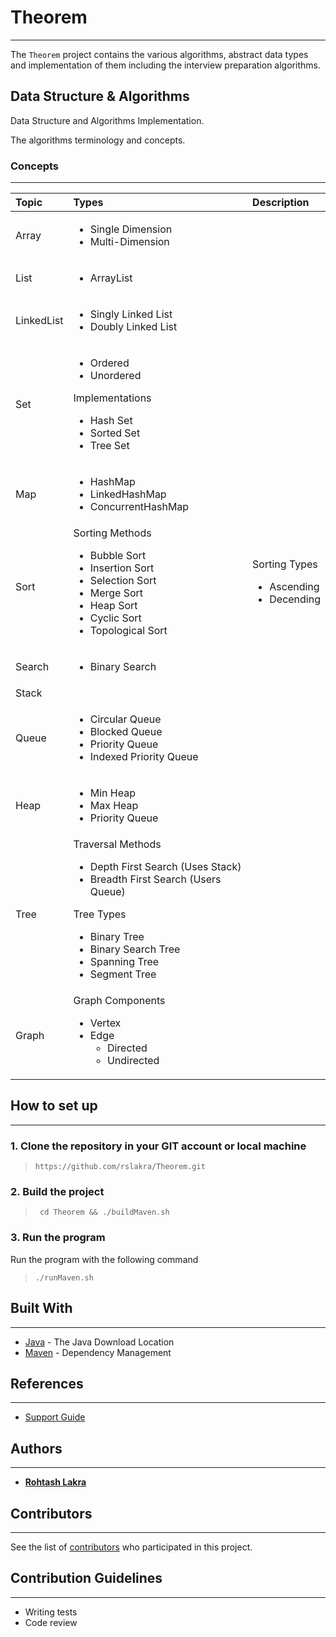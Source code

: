 # Theorem

---

The ```Theorem``` project contains the various algorithms, abstract data types and implementation of them including the
interview preparation algorithms.

## Data Structure & Algorithms

Data Structure and Algorithms Implementation.

The algorithms terminology and concepts.

### Concepts

---

| Topic      | Types                                                                                                                                                                                                                         | Description                                                 |
|:-----------|:------------------------------------------------------------------------------------------------------------------------------------------------------------------------------------------------------------------------------|:------------------------------------------------------------|
| Array      | <ul><li>Single Dimension</li><li>Multi-Dimension</li></ul>                                                                                                                                                                    |                                                             |
| List       | <ul><li>ArrayList</li></ul>                                                                                                                                                                                                   |                                                             |
| LinkedList | <ul><li>Singly Linked List</li><li>Doubly Linked List</li></ul>                                                                                                                                                               |                                                             |
| Set        | <ul><li>Ordered</li><li>Unordered</li></ul> Implementations <ul><li>Hash Set</li><li>Sorted Set</li><li>Tree Set</li></ul>                                                                                                    |                                                             |
| Map        | <ul><li>HashMap</li><li>LinkedHashMap</li><li>ConcurrentHashMap</li></ul>                                                                                                                                                     |                                                             |
| Sort       | Sorting Methods <ul><li>Bubble Sort</li><li>Insertion Sort</li><li>Selection Sort</li><li>Merge Sort</li><li>Heap Sort</li><li>Cyclic Sort</li><li>Topological Sort</li></ul>                                                 | Sorting Types <ul><li>Ascending</li><li>Decending</li></ul> |
| Search     | <ul><li>Binary Search</li></ul>                                                                                                                                                                                               |                                                             |
| Stack      |                                                                                                                                                                                                                               |                                                             |
| Queue      | <ul><li>Circular Queue</li><li>Blocked Queue</li><li>Priority Queue</li><li>Indexed Priority Queue</li></ul>                                                                                                                  |                                                             |
| Heap       | <ul><li>Min Heap</li><li>Max Heap</li><li>Priority Queue</li></ul>                                                                                                                                                            |                                                             |
| Tree       | Traversal Methods <ul><li>Depth First Search (Uses Stack)</li><li>Breadth First Search (Users Queue)</li></ul> Tree Types <ul><li>Binary Tree</li><li>Binary Search Tree</li><li>Spanning Tree</li><li>Segment Tree</li></ul> |                                                             |
| Graph      | Graph Components <ul><li>Vertex</li><li>Edge<ul><li>Directed</li><li>Undirected</li></ul></li></ul>                                                                                                                           |                                                             |

## How to set up

---

### 1. Clone the repository in your GIT account or local machine

> ```https://github.com/rslakra/Theorem.git```

### 2. Build the project

> ``` cd Theorem && ./buildMaven.sh```

### 3. Run the program

Run the program with the following command

> ```./runMaven.sh```

## Built With

---

* [Java](https://www.java.com/en/download/mac_download.jsp) - The Java Download Location
* [Maven](https://maven.apache.org/) - Dependency Management

## References

---

- [Support Guide](https://devamatre.atlassian.net/wiki/spaces/DEVAMATRE/pages)

## Authors

---

* [**Rohtash Lakra**](https://github.com/rslakra)

## Contributors

---

See the list of [contributors](https://github.com/rslakra/Theorem.git/contributors) who participated in this project.

## Contribution Guidelines

---

* Writing tests
* Code review